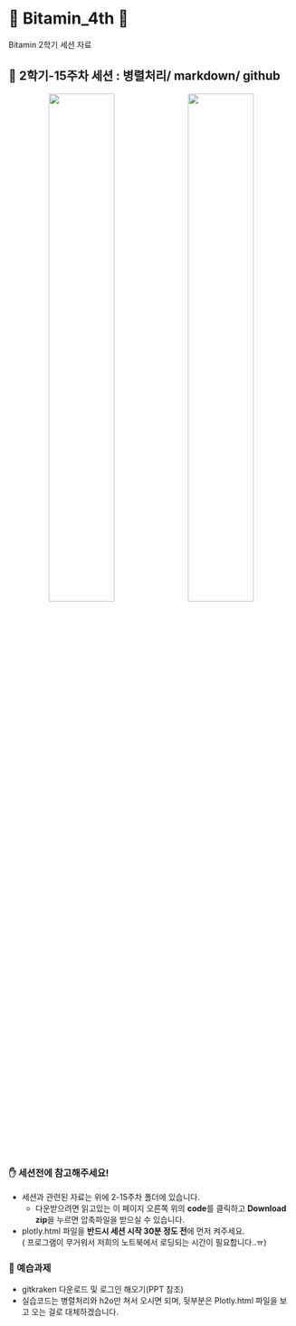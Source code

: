 # :tangerine: Bitamin_4th :tangerine:
Bitamin 2학기 세션 자료

## :tangerine: 2학기-15주차 세션 : 병렬처리/ markdown/ github <br>

<p align="center">
<img src="https://user-images.githubusercontent.com/59464528/88047285-5cbd6f00-cb8c-11ea-9b7d-4f71da7f2f8d.png" width="48%"/> 
<img src = "https://user-images.githubusercontent.com/59464528/88151092-34da1400-cc3d-11ea-96c9-f0ce261f3cfa.png" width="48%">
</p>

### :raised_hand: 세션전에 참고해주세요!
 - 세션과 관련된 자료는 위에 2-15주차 폴더에 있습니다.
     + 다운받으려면 읽고있는 이 페이지 오른쪽 위의 **code**를 클릭하고 **Download zip**을 누르면 압축파일을 받으실 수 있습니다.
 - plotly.html 파일을 **반드시 세션 시작 30분 정도 전**에 먼저 켜주세요. <br>
 ( 프로그램이 무거워서 저희의 노트북에서 로딩되는 시간이 필요합니다..ㅠ)

### :page_with_curl: 예습과제
 - gitkraken 다운로드 및 로그인 해오기(PPT 참조)
 - 실습코드는 병렬처리와 h2o만 쳐서 오시면 되며, 뒷부분은 Plotly.html 파일을 보고 오는 걸로 대체하겠습니다.

